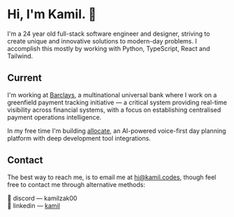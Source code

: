 # Hi, I'm Kamil. 👋

I'm a 24 year old full-stack software engineer and designer, striving to create unique and innovative solutions to modern-day problems. I accomplish this mostly by working with Python, TypeScript, React and Tailwind.

## Current

I'm working at [Barclays](https://home.barclays/), a multinational universal bank where I work on a greenfield payment tracking initiative — a critical system providing real-time visibility across financial systems, with a focus on establishing centralised payment operations intelligence.

In my free time I'm building [allocate](https://github.com/allocate-planner), an AI-powered voice-first day planning platform with deep development tool integrations.

## Contact

The best way to reach me, is to email me at [hi@kamil.codes](mailto:hi@kamil.codes), though feel free to contact me through alternative methods:

💬 discord — kamilzak00 <br/>
🔗 linkedin — [kamil](https://www.linkedin.com/in/kamilzak00/)
